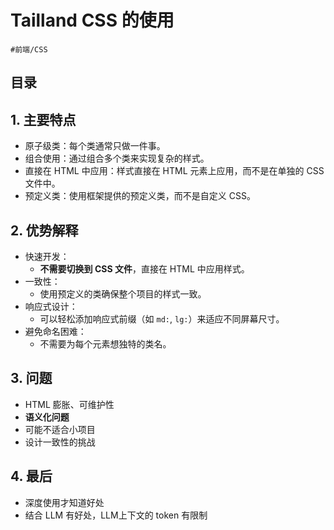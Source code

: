 
# Tailland CSS 的使用


`#前端/CSS` 


## 目录
<!-- toc -->
 ## 1. 主要特点 

- 原子级类：每个类通常只做一件事。
- 组合使用：通过组合多个类来实现复杂的样式。
- 直接在 HTML 中应用：样式直接在 HTML 元素上应用，而不是在单独的 CSS 文件中。
- 预定义类：使用框架提供的预定义类，而不是自定义 CSS。

## 2. 优势解释

- 快速开发：
	- **不需要切换到 CSS 文件**，直接在 HTML 中应用样式。
- 一致性：
	- 使用预定义的类确保整个项目的样式一致。
- 响应式设计：
	- 可以轻松添加响应式前缀（如 `md:`, `lg:`）来适应不同屏幕尺寸。
- 避免命名困难：
	- 不需要为每个元素想独特的类名。

## 3. 问题

- HTML 膨胀、可维护性
- **语义化问题**
- 可能不适合小项目
- 设计一致性的挑战

## 4. 最后

- 深度使用才知道好处
- 结合 LLM 有好处，LLM上下文的 token 有限制